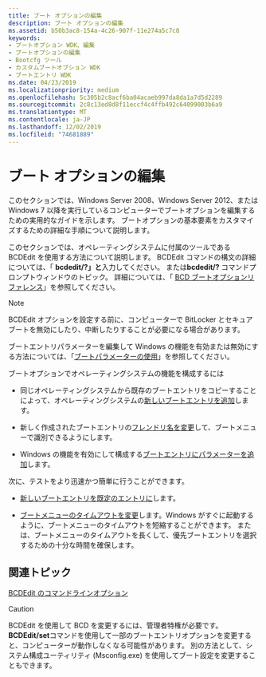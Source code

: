 ```yaml
---
title: ブート オプションの編集
description: ブート オプションの編集
ms.assetid: b50b3ac8-154a-4c26-907f-11e274a5c7c8
keywords:
- ブートオプション WDK、編集
- ブートオプションの編集
- Bootcfg ツール
- カスタムブートオプション WDK
- ブートエントリ WDK
ms.date: 04/23/2019
ms.localizationpriority: medium
ms.openlocfilehash: 5c305b2c8acf6ba04acaeb997da8da1a7d5d2289
ms.sourcegitcommit: 2c8c13ed8d8f11eccf4c4ffb492c64099003b6a9
ms.translationtype: MT
ms.contentlocale: ja-JP
ms.lasthandoff: 12/02/2019
ms.locfileid: "74681889"
---
```

# <a name="editing-boot-options"></a>ブート オプションの編集

このセクションでは、Windows Server 2008、Windows Server 2012、または Windows 7 以降を実行しているコンピューターでブートオプションを編集するための実用的なガイドを示します。 ブートオプションの基本要素をカスタマイズするための詳細な手順について説明します。

このセクションでは、オペレーティングシステムに付属のツールである BCDEdit を使用する方法について説明します。 BCDEdit コマンドの構文の詳細については、「 **bcdedit/?」と**入力してください。 または**bcdedit/?** コマンドプロンプトウィンドウのトピック。 詳細については、「 [BCD ブートオプションリファレンス](https://docs.microsoft.com/windows-hardware/drivers/devtest/bcd-boot-options-reference)」を参照してください。

> [!NOTE]
> BCDEdit オプションを設定する前に、コンピューターで BitLocker とセキュアブートを無効にしたり、中断したりすることが必要になる場合があります。

ブートエントリパラメーターを編集して Windows の機能を有効または無効にする方法については、「[ブートパラメーターの使用](using-boot-parameters.md)」を参照してください。

ブートオプションでオペレーティングシステムの機能を構成するには

- 同じオペレーティングシステムから既存のブートエントリをコピーすることによって、オペレーティングシステムの[新しいブートエントリを追加](adding-boot-entries.md)します。

- 新しく作成されたブートエントリの[フレンドリ名を変更](changing-the-friendly-name-of-a-boot-entry.md)して、ブートメニューで識別できるようにします。

- Windows の機能を有効にして構成する[ブートエントリにパラメーターを追加](changing-boot-parameters.md)します。

次に、テストをより迅速かつ簡単に行うことができます。

- [新しいブートエントリを既定のエントリに](changing-the-default-boot-entry.md)します。

-  [ブートメニューのタイムアウトを変更](changing-the-boot-menu-time-out.md)します。Windows がすぐに起動するように、ブートメニューのタイムアウトを短縮することができます。 または、ブートメニューのタイムアウトを長くして、優先ブートエントリを選択するための十分な時間を確保します。

## <a name="related-topics"></a>関連トピック 
 [BCDEdit のコマンドラインオプション](https://docs.microsoft.com/windows-hardware/manufacture/desktop/bcdedit-command-line-options)

> [!CAUTION]
> BCDEdit を使用して BCD を変更するには、管理者特権が必要です。 **BCDEdit/set**コマンドを使用して一部のブートエントリオプションを変更すると、コンピューターが動作しなくなる可能性があります。 別の方法として、システム構成ユーティリティ (Msconfig.exe) を使用してブート設定を変更することもできます。
